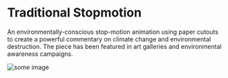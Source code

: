# Traditional Stopmotion

An environmentally-conscious stop-motion animation using paper cutouts to create a powerful commentary on climate change and environmental destruction. The piece has been featured in art galleries and environmental awareness campaigns.

![some image](https://picsum.photos/635/300)

<script type="application/json">
{
  "category": "design stop-motion",
  "technologies": [
    "Stop Motion",
    "Paper Cutouts",
    "Dragonframe",
    "Photography",
    "Practical Lighting",
    "Sound Design"
  ],
  "description": "An environmentally-conscious stop-motion animation using paper cutouts to create a powerful commentary on climate change and environmental destruction. The piece has been featured in art galleries and environmental awareness campaigns.",
  "features": [
    "Hand-crafted paper cutout characters and sets",
    "Frame-by-frame stop-motion animation",
    "Practical lighting and cinematography",
    "Environmental storytelling and messaging",
    "Sustainable production methods and materials",
    "Mixed scale and perspective techniques",
    "Atmospheric effects and weather simulation",
    "Community engagement and educational outreach"
  ],
  "use_cases": [
    "Environmental awareness and activism campaigns",
    "Educational content for schools and organizations",
    "Art gallery exhibitions and installations",
    "Documentary and journalistic storytelling",
    "Community workshops and engagement programs",
    "Therapeutic and expressive art practices"
  ],
  "technical_details": "The stop-motion production utilizes traditional paper cutout techniques with characters and environments created from recycled and sustainable materials. Set construction employs forced perspective and layered compositions to create depth and visual interest within the constraints of 2D cutout animation. Animation is captured using Dragonframe software with DSLR cameras, maintaining consistent exposure and focus throughout long shooting sessions. Lighting design uses practical sources including LED panels and natural light to create atmospheric moods that support the environmental narrative. Character animation follows traditional stop-motion principles with careful attention to timing, anticipation, and follow-through, enhanced by the unique movement characteristics of paper materials. The production process emphasizes sustainability by using recycled materials, minimal waste generation, and environmentally conscious practices throughout. Special effects include practical weather simulation using fans, water spray, and particle elements integrated during shooting rather than post-production. The narrative structure builds emotional engagement through visual metaphor and symbolic representation of environmental themes. Sound design incorporates natural environmental sounds and original music to enhance the immersive experience. Community engagement includes workshops, behind-the-scenes documentation, and educational materials that extend the project's impact beyond the final animation.",
  "difficulty": "intermediate",
  "tags": [
    "stop-motion",
    "environmental",
    "paper-animation",
    "practical-effects",
    "sustainability",
    "activism"
  ]
}
</script>
